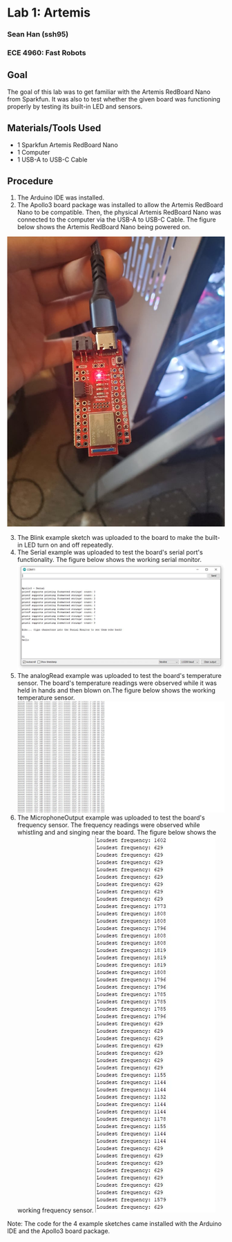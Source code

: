 # Lab 1: Artemis
### Sean Han (ssh95)
### ECE 4960: Fast Robots

## Goal
The goal of this lab was to get familiar with the Artemis RedBoard Nano from Sparkfun. It was also to test whether the given board was functioning properly by testing its built-in LED and sensors. 

## Materials/Tools Used
* 1 Sparkfun Artemis RedBoard Nano
* 1 Computer
* 1 USB-A to USB-C Cable 

## Procedure
1. The Arduino IDE was installed.  
2. The Apollo3 board package was installed to allow the Artemis RedBoard Nano to be compatible. Then, the physical Artemis RedBoard Nano was connected to the computer via the USB-A to USB-C Cable. The figure below shows the Artemis RedBoard Nano being powered on.
<img src="../Lab1Images/ArtemisBoard.jpg">

3. The Blink example sketch was uploaded to the board to make the built-in LED turn on and off repeatedly. 
4. The Serial example was uploaded to test the board's serial port's functionality. The figure below shows the working serial monitor.
![](../Lab1Images/Serial.JPG)
5. The analogRead example was uploaded to test the board's temperature sensor. The board's temperature readings were observed while it was held in hands and then blown on.The figure below shows the working temperature sensor.
![](../Lab1Images/analogRead.JPG)
6. The MicrophoneOutput example was uploaded to test the board's frequency sensor. The frequency readings were observed while whistling and and singing near the board. The figure below shows the working frequency sensor.
![](../Lab1Images/frequency.JPG)

Note: The code for the 4 example sketches came installed with the Arduino IDE and the Apollo3 board package. 
